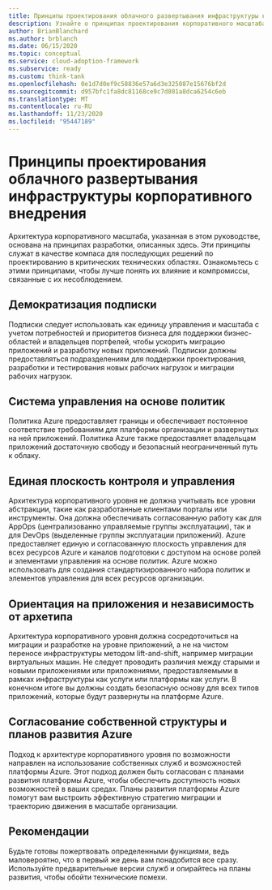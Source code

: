 ```yaml
---
title: Принципы проектирования облачного развертывания инфраструктуры корпоративного внедрения
description: Узнайте о принципах проектирования корпоративного масштаба в инфраструктуре внедрения Microsoft Cloud для Azure.
author: BrianBlanchard
ms.author: brblanch
ms.date: 06/15/2020
ms.topic: conceptual
ms.service: cloud-adoption-framework
ms.subservice: ready
ms.custom: think-tank
ms.openlocfilehash: 0e1d7d0ef9c58836e57a6d3e325087e15676bf2d
ms.sourcegitcommit: d957bfc1fa8dc81168ce9c7d801a8dca6254c6eb
ms.translationtype: MT
ms.contentlocale: ru-RU
ms.lasthandoff: 11/23/2020
ms.locfileid: "95447189"
---
```

# <a name="cloud-adoption-framework-enterprise-scale-design-principles"></a>Принципы проектирования облачного развертывания инфраструктуры корпоративного внедрения

Архитектура корпоративного масштаба, указанная в этом руководстве, основана на принципах разработки, описанных здесь. Эти принципы служат в качестве компаса для последующих решений по проектированию в критических технических областях. Ознакомьтесь с этими принципами, чтобы лучше понять их влияние и компромиссы, связанные с их несоблюдением.

## <a name="subscription-democratization"></a>Демократизация подписки

Подписки следует использовать как единицу управления и масштаба с учетом потребностей и приоритетов бизнеса для поддержки бизнес-областей и владельцев портфелей, чтобы ускорить миграцию приложений и разработку новых приложений. Подписки должны предоставляться подразделениям для поддержки проектирования, разработки и тестирования новых рабочих нагрузок и миграции рабочих нагрузок.

## <a name="policy-driven-governance"></a>Система управления на основе политик

Политика Azure предоставляет границы и обеспечивает постоянное соответствие требованиям для платформы организации и развернутых на ней приложений. Политика Azure также предоставляет владельцам приложений достаточную свободу и безопасный неограниченный путь к облаку.

## <a name="single-control-and-management-plane"></a>Единая плоскость контроля и управления

Архитектура корпоративного уровня не должна учитывать все уровни абстракции, такие как разработанные клиентами порталы или инструменты. Она должна обеспечивать согласованную работу как для AppOps (централизованно управляемые группы эксплуатации), так и для DevOps (выделенные группы эксплуатации приложений). Azure предоставляет единую и согласованную плоскость управления для всех ресурсов Azure и каналов подготовки с доступом на основе ролей и элементами управления на основе политик. Azure можно использовать для создания стандартизированного набора политик и элементов управления для всех ресурсов организации.

## <a name="application-centric-and-archetype-neutral"></a>Ориентация на приложения и независимость от архетипа

Архитектура корпоративного уровня должна сосредоточиться на миграции и разработке на уровне приложений, а не на чистом переносе инфраструктуры методом lift-and-shift, например миграции виртуальных машин. Не следует проводить различия между старыми и новыми приложениями или приложениями, предоставляемыми в рамках инфраструктуры как услуги или платформы как услуги. В конечном итоге вы должны создать безопасную основу для всех типов приложений, которые будут развернуты на платформе Azure.

## <a name="align-azure-native-design-and-roadmaps"></a>Согласование собственной структуры и планов развития Azure

Подход к архитектуре корпоративного уровня по возможности направлен на использование собственных служб и возможностей платформы Azure. Этот подход должен быть согласован с планами развития платформы Azure, чтобы обеспечить доступность новых возможностей в ваших средах. Планы развития платформы Azure помогут вам выстроить эффективную стратегию миграции и траекторию движения в масштабе организации.

## <a name="recommendations"></a>Рекомендации

Будьте готовы пожертвовать определенными функциями, ведь маловероятно, что в первый же день вам понадобится все сразу. Используйте предварительные версии служб и опирайтесь на планы развития, чтобы обойти технические помехи.
